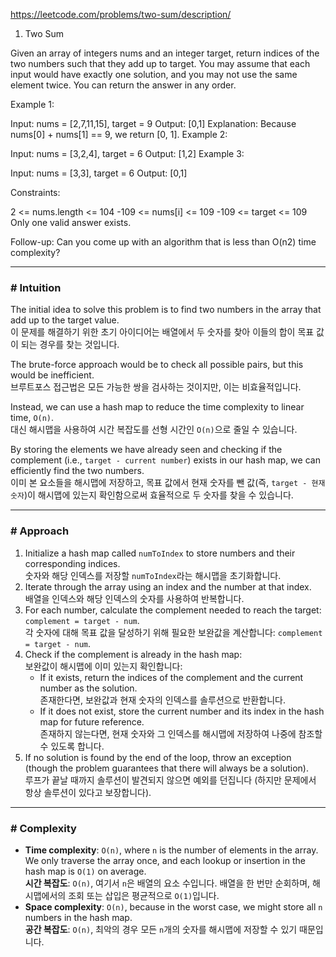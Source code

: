 https://leetcode.com/problems/two-sum/description/

1. Two Sum

Given an array of integers nums and an integer target, return indices of the two numbers such that they add up to target.
You may assume that each input would have exactly one solution, and you may not use the same element twice.
You can return the answer in any order.

Example 1:

Input: nums = [2,7,11,15], target = 9
Output: [0,1]
Explanation: Because nums[0] + nums[1] == 9, we return [0, 1].
Example 2:

Input: nums = [3,2,4], target = 6
Output: [1,2]
Example 3:

Input: nums = [3,3], target = 6
Output: [0,1]


Constraints:

2 <= nums.length <= 104
-109 <= nums[i] <= 109
-109 <= target <= 109
Only one valid answer exists.

Follow-up: Can you come up with an algorithm that is less than O(n2) time complexity?


---


### # Intuition

The initial idea to solve this problem is to find two numbers in the array that add up to the target value.<br>
이 문제를 해결하기 위한 초기 아이디어는 배열에서 두 숫자를 찾아 이들의 합이 목표 값이 되는 경우를 찾는 것입니다.

The brute-force approach would be to check all possible pairs, but this would be inefficient.<br>
브루트포스 접근법은 모든 가능한 쌍을 검사하는 것이지만, 이는 비효율적입니다.

Instead, we can use a hash map to reduce the time complexity to linear time, `O(n)`.<br>
대신 해시맵을 사용하여 시간 복잡도를 선형 시간인 `O(n)`으로 줄일 수 있습니다.

By storing the elements we have already seen and checking if the complement (i.e., `target - current number`) exists in our hash map, we can efficiently find the two numbers.<br>
이미 본 요소들을 해시맵에 저장하고, 목표 값에서 현재 숫자를 뺀 값(즉, `target - 현재 숫자`)이 해시맵에 있는지 확인함으로써 효율적으로 두 숫자를 찾을 수 있습니다.

---

### # Approach

1. Initialize a hash map called `numToIndex` to store numbers and their corresponding indices.<br>
   숫자와 해당 인덱스를 저장할 `numToIndex`라는 해시맵을 초기화합니다.
2. Iterate through the array using an index and the number at that index.<br>
   배열을 인덱스와 해당 인덱스의 숫자를 사용하여 반복합니다.
3. For each number, calculate the complement needed to reach the target: `complement = target - num`.<br>
   각 숫자에 대해 목표 값을 달성하기 위해 필요한 보완값을 계산합니다: `complement = target - num`.
4. Check if the complement is already in the hash map:<br>
   보완값이 해시맵에 이미 있는지 확인합니다:
    - If it exists, return the indices of the complement and the current number as the solution.<br>
      존재한다면, 보완값과 현재 숫자의 인덱스를 솔루션으로 반환합니다.
    - If it does not exist, store the current number and its index in the hash map for future reference.<br>
      존재하지 않는다면, 현재 숫자와 그 인덱스를 해시맵에 저장하여 나중에 참조할 수 있도록 합니다.
5. If no solution is found by the end of the loop, throw an exception (though the problem guarantees that there will always be a solution).<br>
   루프가 끝날 때까지 솔루션이 발견되지 않으면 예외를 던집니다 (하지만 문제에서 항상 솔루션이 있다고 보장합니다).

---

### # Complexity

- **Time complexity**: `O(n)`, where `n` is the number of elements in the array. We only traverse the array once, and each lookup or insertion in the hash map is `O(1)` on average.<br>
  **시간 복잡도**: `O(n)`, 여기서 `n`은 배열의 요소 수입니다. 배열을 한 번만 순회하며, 해시맵에서의 조회 또는 삽입은 평균적으로 `O(1)`입니다.
- **Space complexity**: `O(n)`, because in the worst case, we might store all `n` numbers in the hash map.<br>
  **공간 복잡도**: `O(n)`, 최악의 경우 모든 `n`개의 숫자를 해시맵에 저장할 수 있기 때문입니다.
